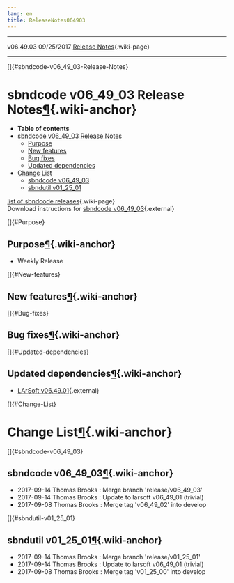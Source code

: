 ```yaml
---
lang: en
title: ReleaseNotes064903
---
```


  ----------- ------------ -- -- ------------------------------------------------------
  v06.49.03   09/25/2017         [Release Notes](ReleaseNotes064903.html){.wiki-page}
  ----------- ------------ -- -- ------------------------------------------------------

[]{#sbndcode-v06_49_03-Release-Notes}

sbndcode v06\_49\_03 Release Notes[¶](#sbndcode-v06_49_03-Release-Notes){.wiki-anchor}
======================================================================================

-   **Table of contents**
-   [sbndcode v06\_49\_03 Release
    Notes](#sbndcode-v06_49_03-Release-Notes)
    -   [Purpose](#Purpose)
    -   [New features](#New-features)
    -   [Bug fixes](#Bug-fixes)
    -   [Updated dependencies](#Updated-dependencies)
-   [Change List](#Change-List)
    -   [sbndcode v06\_49\_03](#sbndcode-v06_49_03)
    -   [sbndutil v01\_25\_01](#sbndutil-v01_25_01)

[list of sbndcode
releases](List_of_SBND_code_releases.html){.wiki-page}\
Download instructions for [sbndcode
v06\_49\_03](http://scisoft.fnal.gov/scisoft/bundles/sbnd/v06_49_03/sbndcode-v06_49_03.html){.external}

[]{#Purpose}

Purpose[¶](#Purpose){.wiki-anchor}
----------------------------------

-   Weekly Release

[]{#New-features}

New features[¶](#New-features){.wiki-anchor}
--------------------------------------------

[]{#Bug-fixes}

Bug fixes[¶](#Bug-fixes){.wiki-anchor}
--------------------------------------

[]{#Updated-dependencies}

Updated dependencies[¶](#Updated-dependencies){.wiki-anchor}
------------------------------------------------------------

-   [LArSoft
    v06.49.01](https://cdcvs.fnal.gov/redmine/projects/larsoft/wiki/ReleaseNotes064901){.external}

[]{#Change-List}

Change List[¶](#Change-List){.wiki-anchor}
==========================================

[]{#sbndcode-v06_49_03}

sbndcode v06\_49\_03[¶](#sbndcode-v06_49_03){.wiki-anchor}
----------------------------------------------------------

-   2017-09-14 Thomas Brooks : Merge branch \'release/v06\_49\_03\'
-   2017-09-14 Thomas Brooks : Update to larsoft v06\_49\_01 (trivial)
-   2017-09-08 Thomas Brooks : Merge tag \'v06\_49\_02\' into develop

[]{#sbndutil-v01_25_01}

sbndutil v01\_25\_01[¶](#sbndutil-v01_25_01){.wiki-anchor}
----------------------------------------------------------

-   2017-09-14 Thomas Brooks : Merge branch \'release/v01\_25\_01\'
-   2017-09-14 Thomas Brooks : Update to larsoft v06\_49\_01 (trivial)
-   2017-09-08 Thomas Brooks : Merge tag \'v01\_25\_00\' into develop
